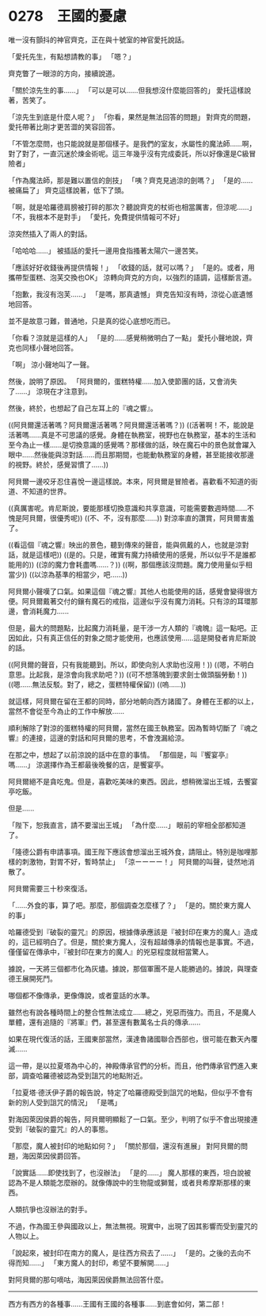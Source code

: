 # 0278　王國的憂慮

唯一沒有顫抖的神官齊克，正在與十號室的神官愛托說話。

「愛托先生，有點想請教的事」
「嗯？」

齊克瞥了一眼涼的方向，接續說道。

「關於涼先生的事......」
「可以是可以......但我想沒什麼能回答的」
愛托這樣說著，苦笑了。

「涼先生到底是什麼人呢？」
「你看，果然是無法回答的問題」
對齊克的問題，愛托帶著比剛才更苦澀的笑容回答。

「不管怎麼問，也只能說就是那個樣子。是我們的室友，水屬性的魔法師......啊，對了對了，一直沉迷於煉金術呢。這三年幾乎沒有完成委託，所以好像還是C級冒險者」

「作為魔法師，那是難以置信的劍技」
「咦？齊克見過涼的劍嗎？」
「是的......被痛扁了」
齊克這樣說著，低下了頭。

「啊，就是哈羅德肩膀被打碎的那次？聽說齊克的杖術也相當厲害，但涼呢......」
「不，我根本不是對手」
「愛托，免費提供情報可不好」

涼突然插入了兩人的對話。

「哈哈哈......」
被插話的愛托一邊用食指搔著太陽穴一邊苦笑。

「應該好好收錢後再提供情報！」
「收錢的話，就可以嗎？」
「是的。或者，用攜帶型蛋糕、泡芙交換也OK」
涼轉向齊克的方向，以強烈的語調，這樣斷言道。

「抱歉，我沒有泡芙......」
「是嗎，那真遺憾」
齊克告知沒有時，涼從心底遺憾地回答。

並不是故意刁難，普通地，只是真的從心底想吃而已。

「你看？涼就是這樣的人」
「是的......感覺稍微明白了一點」
愛托小聲地說，齊克也同樣小聲地回答。

「啊」
涼小聲地叫了一聲。

然後，說明了原因。
「阿貝爾的，蛋糕特權......加入使節團的話，又會消失了......」
涼現在才注意到。

然後，終於，也想起了自己左耳上的『魂之響』。

((阿貝爾還活著嗎？阿貝爾還活著嗎？阿貝爾還活著嗎？))
((活著啊！不，能說是活著嗎......真是不可思議的感覺。身體在執務室，視野也在執務室，基本的生活和至今為止一樣......是切換意識的感覺嗎？那樣做的話，映在魔石中的景色就會躍入眼中......然後能與涼對話......而且那期間，也能動執務室的身體，甚至能接收那邊的視野。終於，感覺習慣了......))

阿貝爾一邊咬牙忍住喜悅一邊這樣說。本來，阿貝爾是冒險者。喜歡看不知道的街道、不知道的世界。

((真厲害呢。肯尼斯說，要能那樣切換意識和共享意識，可能需要數週時間......不愧是阿貝爾，很優秀呢))
((不、不，沒有那麼......))
對涼率直的讚賞，阿貝爾害羞了。

((看這個『魂之響』映出的景色，聽到傳來的聲音，能與佩戴的人，也就是涼對話，就是這樣吧))
((是的。只是，確實有魔力持續使用的感覺，所以似乎不是誰都能用的))
((涼的魔力會耗盡嗎......？))
((啊，那個應該沒問題。魔力使用量似乎相當少))
((以涼為基準的相當少，吧......))

阿貝爾小聲嘆了口氣。如果這個『魂之響』其他人也能使用的話，感覺會變得很方便。阿貝爾戴著交付的鑲有魔石的戒指，這邊似乎沒有魔力消耗。只有涼的耳環那邊，會消耗魔力......

但是，最大的問題點，比起魔力消耗量，是干涉一方人類的『魂魄』這一點吧。正因如此，只有真正信任的對象之間才能使用，也應該使用......這是開發者肯尼斯說的話。

((阿貝爾的聲音，只有我能聽到。所以，即使向別人求助也沒用！))
((嗯，不明白意思。比起我，是涼會向我求助吧？))
((可不想落魄到要求劍士做頭腦勞動！))
((嗯......無法反駁。對了，總之，蛋糕特權保留))
((嗚......))

就這樣，阿貝爾在留在王都的同時，部分地朝向西方諸國了。身體在王都的以上，當然不會從至今為止的工作中解放......

順利解除了對涼的蛋糕特權的阿貝爾，當然在國王執務室。因為暫時切斷了『魂之響』的連接，這邊的對話和阿貝爾的思考，不會洩漏給涼。

在那之中，想起了以前涼說的話中在意的事情。
「那個是，叫『饗宴亭』嗎......」
涼選擇作為王都最後晚餐的店，是饗宴亭。

阿貝爾絕不是貪吃鬼。但是，喜歡吃美味的東西。因此，想稍微溜出王城，去饗宴亭吃飯。

但是......

「陛下，恕我直言，請不要溜出王城」
「為什麼......」
眼前的宰相全部都知道了。

「隆德公爵有申請事項。國王陛下應該會想溜出王城外食，請阻止。特別是咖哩那樣的刺激物，對胃不好，暫時禁止」
「涼ーーーー！」
阿貝爾的叫聲，徒然地消散了。

阿貝爾需要三十秒來復活。

「......外食的事，算了吧。那麼，那個調查怎麼樣了？」
「是的。關於東方魔人的事」

哈羅德受到『破裂的靈咒』的原因，根據傳承應該是『被封印在東方的魔人』造成的，這已經明白了。但是，關於東方魔人，沒有超越傳承的情報也是事實。不過，僅僅留在傳承中，『被封印在東方的魔人』的兇惡程度就相當驚人。

據說，一天將三個都市化為灰燼。據說，那個軍團不是人能勝過的。據說，與理查德王展開死鬥。

哪個都不像傳承，更像傳說，或者童話的水準。

雖然也有說各種時間上的整合性無法成立......總之，兇惡而強力。而且，不是魔人單體，還有追隨的『將軍』們，甚至還有數萬名士兵的傳承......

如果在現代復活的話，王國東部當然，漢達魯諸國聯合西部也，很可能在數天內覆滅......

這一帶，是以拉夏塔為中心的，神殿傳承官們的分析。而且，他們傳承官們進入東部，調查哈羅德被認為受到詛咒的地點附近。

「拉夏塔·德沃伊子爵的報告說，特定了哈羅德殿受到詛咒的地點，但似乎不會有新的別人受到詛咒的情況」
「是嗎」

對海因萊因侯爵的報告，阿貝爾明顯鬆了一口氣。至少，判明了似乎不會出現接連受到『破裂的靈咒』的人的事態。

「那麼，魔人被封印的地點如何？」
「關於那個，還沒有進展」
對阿貝爾的問題，海因萊因侯爵回答。

「說實話......即使找到了，也沒辦法」
「是的......」
魔人那樣的東西，坦白說被認為不是人類能怎麼辦的。就像傳說中的生物龍或獅鷲，或者貝希摩斯那樣的東西。

人類抗爭也沒辦法的對手。

不過，作為國王參與國政以上，無法無視。現實中，出現了因其影響而受到靈咒的人物以上。

「說起來，被封印在南方的魔人，是往西方飛去了......」
「是的。之後的去向不得而知......」
「東方魔人的封印，希望不要解開......」

對阿貝爾的那句嘀咕，海因萊因侯爵無法回答什麼。

---

西方有西方的各種事......王國有王國的各種事......到底會如何，第二部！
